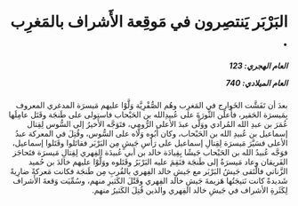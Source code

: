 <h1 dir="rtl">البَرْبَر يَنتصِرون في مَوقِعة الأَشراف بالمَغرِب .</h1>

<h5 dir="rtl">العام الهجري:  123

العام الميلادي: 740

</h5>

<p dir="rtl">بعدَ أن تَفَشَّت الخَوارِج في المَغرِب وهُم الصُّفْرِيَّة وَلَّوْا عليهم مَيسرَة المدغري المعروف بِمَيسرَة الحَقير، فأَعلَن الثَّورَةَ على عُبيدِالله بن الحَبْحاب فاستولى على طَنجَة وقَتَل عامِلَها عُمَرَ بن عبدِ الله المُرادي ووَلَّى عبدَ الأعلى الرُّومي، فتَوَجَّه الأَخيرُ إلى السُّوس لِقِتال إسماعيل بن عُبيدِ الله بن الحَبْحاب، وكان أَبُوه وَلَّاه على السُّوس، وقُتِلَ في المعركة عبدُ الأعلى فسَيَّرَ مَيسرَة لِقِتالِ إسماعيل على رَأسِ جَيشٍ مِن البَرْبَر فقاتَلوا وقَتَلوا إسماعيل، فوَجَّه عُبيدُ الله بن الحَبْحاب جَيشًا بِقِيادَة خالد بن أبي عُبيدَة الفِهري لِقِتالِ مَيسرَة فتَحاجَز الفَريقان وعاد مَيسرَةُ إلى طَنجَة فنَقِمَ عليه البَرْبَرُ وقَتَلوه ووَلَّوْا عليهم خالدَ بن حُميد الزَّناتي فالْتَقى جَيشُ البَرْبَر مع جَيشِ خالد الفِهري بالقُربِ مِن طَنجَة فكانت مَعركةً ضارِيةً شَديدةً كانت نَتيجَتُها هَزيمةَ جَيشِ خالد الفِهري وقَتْلَ الكَثيرِ منهم، وسُمِّيَت وَقعةَ الأَشراف لِكَثَرةِ الأشراف في جَيشِ خالد الفِهري والذين قُتِلَ الكَثيرُ منهم.</p></br>

